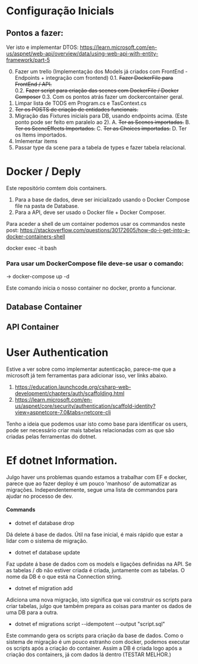 # Configuração Inicials

## Pontos a fazer:

Ver isto e implementar DTOS:
https://learn.microsoft.com/en-us/aspnet/web-api/overview/data/using-web-api-with-entity-framework/part-5

0. Fazer um trello (Implementação dos Models já criados com FrontEnd - Endpoints + integração com frontend)
   0.1. ~~Fazer DockerFile para FrontEnd / API.~~  
   0.2. ~~Fazer script para criação das scenes com DockerFile / Docker Composer~~
   0.3. Com os pontos atrás fazer um dockercontainer geral.
1. Limpar lista de TODS em Program.cs e TasContext.cs
2. ~~Ter os POSTS de criação de entidades funcionais.~~
3. Migração das Fixtures iniciais para DB, usando endpoints acima. (Este ponto pode ser feito em paralelo ao 2).
   A. ~~Ter as Scenes importadas.~~
   B. ~~Ter os SceneEffects Importados.~~
   C. ~~Ter as Choices importadas.~~
   D. Ter os Items importados.
4. Imlementar items
5. Passar type da scene para a tabela de types e fazer tabela relacional.

# Docker / Deply

Este repositório comtem dois containers.

1. Para a base de dados, deve ser inicializado usando o Docker Compose file na pasta de Database.
2. Para a API, deve ser usado o Docker file + Docker Composer.

Para aceder a shell de um container podemos usar os commandos neste post:
https://stackoverflow.com/questions/30172605/how-do-i-get-into-a-docker-containers-shell

docker exec -it <mycontainer> bash

### Para usar um DockerCompose file deve-se usar o comando:

-> docker-compose up -d

Este comando inicia o nosso container no docker, pronto a funcionar.

## Database Container

## API Container

# User Authentication

Estive a ver sobre como implementar autenticação, parece-me que a microsoft já tem ferramentas para adicionar isso, ver links abaixo.

1. https://education.launchcode.org/csharp-web-development/chapters/auth/scaffolding.html
2. https://learn.microsoft.com/en-us/aspnet/core/security/authentication/scaffold-identity?view=aspnetcore-7.0&tabs=netcore-cli

Tenho a ideia que podemos usar isto como base para identificar os users, pode ser necessário criar mais tabelas relacionadas com as que são criadas pelas ferramentas do dotnet.

# Ef dotnet Information.

Julgo haver uns problemas quando estamos a trabalhar com EF e docker, parece que ao fazer deploy é um pouco 'manhoso' de automatizar as migrações.
Independentemente, segue uma lista de commandos para ajudar no processo de dev.

#### Commands

- dotnet ef database drop

Dá delete á base de dados. Útil na fase inicial, é mais rápido que estar a lidar com o sistema de migração.

- dotnet ef database update

Faz update á base de dados com os models e ligações definidas na API.
Se as tabelas / db não estiver criada é criada, juntamente com as tabelas.
O nome da DB é o que está na Connection string.

- dotnet ef migration add <name>

Adiciona uma nova migração, isto significa que vai construir os scripts para criar tabelas, julgo que também prepara as coisas para manter os dados de uma DB para a outra.

- dotnet ef migrations script --idempotent --output "script.sql"

Este commando gera os scripts para criação da base de dados.
Como o sistema de migração é um pouco estranho com docker, podemos executar os scripts após a criação do container. Assim a DB é criada logo após a criação dos containers, já com dados lá dentro (TESTAR MELHOR.)

